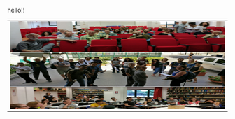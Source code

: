 hello!!

<table style="width:100%">
   <tr>
     <td><img src="./img_highligths/IMG_20170518_200309.jpg" alt="yay" height="200" width="700"></td>
     <tr/>
</table>
